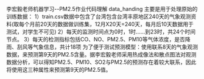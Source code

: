 李宏毅老师机器学习--PM2.5作业代码理解
data_handing 主要是用于处理原始的训练数据：
1）train.csv数据中包含了台湾包含台湾丰原地区240天的气象观测资料(取每个月前20天的数据做训练集，12月X20天=240天，每月后10天数据用于测试，对学生不可见)
2）每天的监测时间点为0时，1时......到23时，共24个时间节点。
3）每天的检测指标包括CO、NO、PM2.5、PM10等气体浓度，是否降雨、刮风等气象信息，共计18项
为了便于测试预测模型：使用联系8天的气象观测数据，来预测第9天的PM2.5含量。据李宏毅老师采用热成像法和散点图法对观测数据分析，可以得知PM2.5、PM10、SO2与PM2.5的预测存在着较大联系，因此将使用这三种属性来预测第9天的PM2.5值。
